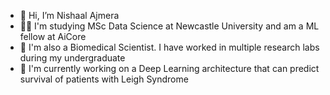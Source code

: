 - 👋 Hi, I’m Nishaal Ajmera
- :man_student: I'm studying MSc Data Science at Newcastle University and am a ML fellow at AiCore
- :dna: I'm also a Biomedical Scientist. I have worked in multiple research labs during my undergraduate
- :seedling: I'm currently working on a Deep Learning architecture that can predict survival of patients with Leigh Syndrome

<!---
nishaalajmera/nishaalajmera is a ✨ special ✨ repository because its `README.md` (this file) appears on your GitHub profile.
You can click the Preview link to take a look at your changes.
--->
